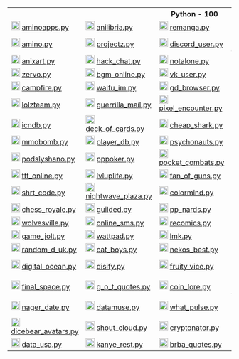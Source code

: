 <body>
  <table>
    <tr> <th colspan="5">Python - 100</th> </tr>
    <tr>
      <td>
        <img src="https://aminoapps.com/static/img/amino-logo-ld.png" height="20px">
        <a href="https://github.com/aurelione/aminoapps.py"> aminoapps.py </a> </td>
      <td>
        <img src="https://anilibria.app/res/icons/ic_anilibria_white.svg" height="20px">
        <a href="https://github.com/aurelione/anilibria.py"> anilibria.py </a> </td>
      <td>
        <img src="https://user-images.githubusercontent.com/77536370/229271639-8d9834f9-b983-470b-833b-35ab9496e93d.svg" height="20px">
        <a href="https://github.com/aurelione/remanga.py"> remanga.py </a> </td>
      <td>
        <img src="https://sun9-66.userapi.com/s/v1/if1/Yaj0rTAS--iQS0Cf_b4Wv3mbHwkjYLRG6MbbwzKqVbg5mL79CHtSJe5OzFm1rTDLKcdfYRxJ.jpg?size=220x220&quality=96&type=album" height="20px">
        <a href="https://github.com/aurelione/randstuff.py"> randstuff.py </a> </td>
      <td>
        <img src="https://i.postimg.cc/cCm4FTYk/svgexport-1-1.png", height="20px">
        <a href="https://github.com/aurelione/author_today.py"> author_today.py </a> </td>
    </tr>
    <tr>
      <td>
        <img src="https://pbs.twimg.com/profile_images/1126922506286325761/x4T2PAkG_400x400.png" height="20px">
        <a href="https://github.com/aurelione/amino.py"> amino.py </a> </td>
      <td>
        <img src="https://play-lh.googleusercontent.com/l85wmjBOqRAwoDaKKO4_aEwjBSZnLTXS52FvlB-yW4Tmp9b48geIM3xcZbBVzNsNQxE" height="20px">
        <a href="https://github.com/aurelione/projectz.py"> projectz.py </a> </td>
      <td>
        <img src="https://discord.com/assets/847541504914fd33810e70a0ea73177e.ico" height="20px">
        <a href="https://github.com/aurelione/discord_user.py"> discord_user.py </a> </td>
      <td>
        <img src="https://play-lh.googleusercontent.com/xBMmaATox_2z_rb76UCJjh89iWITz6Ivqq4FyguM6bpi7429suZHIoB-exrAAJkyrQ" height="20px">
        <a href="https://github.com/aurelione/checkers_online.py"> checkers_online.py </a> </td>
      <td>
        <img src="https://play-lh.googleusercontent.com/TQDa6xjLfzjRV_MtTOsGYHaxEpJ7A5WvEYj7hmTx6bB0Jj6H2tSWiB-cVVT0LDXEaDDP" height="20px">
        <a href="https://github.com/aurelione/one_h_one_online.py"> one_h_one_online.py </a> </td>
    </tr>
    <tr>
      <td>
        <img src="https://anixart.tv/images/logo.svg" height="20px">
        <a href="https://github.com/aurelione/anixart.py"> anixart.py </a> </td>
      <td>
        <img src="https://play-lh.googleusercontent.com/UGqSCx96rFlYX_P8YIzUBUo9g-q1J1Ba_dV1z0cxdBhWOmxZQODsPCDT7AQky7lBZA" height="20px">
        <a href="https://github.com/aurelione/hack_chat.py"> hack_chat.py </a> </td>
      <td>
        <img src="https://web.archive.org/web/20230115155424im_/https://notalone.tv/images/logo.png" height="20px">
        <a href="https://github.com/aurelione/notalone.py"> notalone.py </a> </td>
      <td>
        <img src="https://upload.wikimedia.org/wikipedia/commons/thumb/4/4e/VK_Compact_Logo.svg/768px-VK_Compact_Logo.svg.png" height="20px">
        <a href="https://github.com/aurelione/vk_audio.py"> vk_audio.py </a> </td>
      <td>
        <img src="https://drrr.com/apple-touch-icon.png" height="20px">
        <a href="https://github.com/aurelione/drrr.py"> drrr.py </a> </td>
    </tr>
    <tr>
      <td>
        <img src="https://play-lh.googleusercontent.com/O390Px9RxOiPsFMW6odpciUSpmacvzltXzQcBHLxMld8_PYFoGB7_K_73WJT6kt7hzQ=w240-h480-rw" height="20px">
        <a href="https://github.com/aurelione/zervo.py"> zervo.py </a> </td>
      <td>
        <img src="https://play-lh.googleusercontent.com/HLpUkrTbePb7ygvmF4_3EZdsPMx7gH8USs5wGqSShjnUvsYBv0OxpgyMBhy_xDN0POWM=s200-rw" height="20px">
        <a href="https://github.com/aurelione/bgm_online.py"> bgm_online.py </a> </td>
      <td>
        <img src="https://upload.wikimedia.org/wikipedia/commons/thumb/4/4e/VK_Compact_Logo.svg/768px-VK_Compact_Logo.svg.png" height="20px">
        <a href="https://github.com/aurelione/vk_user.py"> vk_user.py </a> </td>
      <td>
        <img src="https://mcsrvstat.us/img/minecraft.png" height="20px">
        <a href="https://github.com/aurelione/mcsrvstat.py"> mcsrvstat.py </a> </td>
      <td>
        <img src="https://play-lh.googleusercontent.com/WDoP-Jos3M3Y7Kp5ihcOdYFhf50u_flPHvx2j0YjFh-0cv8aQZo11eDkNo7qFTZWyq29" height="20px">
        <a href="https://github.com/aurelione/capture.py"> capture.py </a> </td>
    </tr>
    <tr>
      <td>
        <img src="https://campfire.moe/logo512.png" height="20px">
        <a href="https://github.com/aurelione/campfire.py"> campfire.py </a> </td>
      <td>
        <img src="https://waifu.im/favicon.ico" height="20px">
        <a href="https://github.com/aurelione/waifu_im.py"> waifu_im.py </a> </td>
      <td>
        <img src="https://gdbrowser.com/assets/coin.png" height="20px">
        <a href="https://github.com/aurelione/gd_browser.py"> gd_browser.py </a> </td>
      <td>
        <img src="https://crafatar.com/logo.png" height="20px">
        <a href="https://github.com/aurelione/crafatar.py"> crafatar.py </a> </td>
      <td>
        <img src="https://tetr.io/res/logo.png" height="20px">
        <a href="https://github.com/aurelione/tetr_io.py"> tetr_io.py </a> </td>
    </tr>
    <tr>
      <td>
        <img src="https://user-images.githubusercontent.com/77536370/217814702-adbdc1d5-dd6f-42e2-a8e3-cda9f428eb51.svg" height="20px">
        <a href="https://github.com/aurelione/lolzteam.py"> lolzteam.py </a> </td>
      <td>
        <img src="https://img.guerrillamail.com/4/6/f/46f9fd8911b3a915c1fec119e9062d00.png" height="20px">
        <a href="https://github.com/aurelione/guerrilla_mail.py"> guerrilla_mail.py </a> </td>
      <td>
        <img src="https://github.com/aurelione/anixart.py/assets/77536370/dba37d92-e9d6-4cd2-af5f-c2e20675bd0a" height="20px">
        <a href="https://github.com/aurelione/pixel_encounter.py"> pixel_encounter.py </a> </td>
      <td>
        <img src="https://www.chess.com/bundles/web/images/brand/chesscom_pawn.b51896bf.png" height="20px">
        <a href="https://github.com/aurelione/chess_com.py"> chess_com.py </a> </td>
      <td>
        <img src="https://grustnogram.ru/favicon/apple-icon.png" height="20px">
        <a href="https://github.com/aurelione/grustnogram.py"> grustnogram.py </a> </td>
    </tr>
    <tr>
      <td>
        <img src="https://services.garmin.com/appsLibraryBusinessServices_v0/rest/apps/c7c2f609-3290-417a-a2b3-30b80ef78f2a/icon/1ee1fcf3-7e16-4bb0-b949-0418df7378ec" height="20px">
        <a href="https://github.com/aurelione/icndb.py"> icndb.py </a> </td>
      <td>
        <img src="http://deckofcardsapi.com/static/img/favicon/android-chrome-192x192.png" height="20px">
        <a href="https://github.com/aurelione/deck_of_cards.py"> deck_of_cards.py </a> </td>
      <td>
        <img src="https://www.cheapshark.com/img/logo_text.png?v=1.0" height="20px">
        <a href="https://github.com/aurelione/cheap_shark.py"> cheap_shark.py </a> </td>
      <td>
        <img src="https://www.gamerpower.com/assets/images/logo.png" height="20px">
        <a href="https://github.com/aurelione/gamer_power.py"> gamer_power.py </a> </td>
      <td>
        <img src="https://anonfiles.com/static/logo.png" height="20px">
        <a href="https://github.com/aurelione/anonfiles.py"> anonfiles.py </a> </td>
    </tr>
    <tr>
      <td>
        <img src="https://www.mmobomb.com/logo.png" height="20px">
        <a href="https://github.com/aurelione/mmobomb.py"> mmobomb.py </a> </td>
      <td>
        <img src="https://playerdb.co/assets/images/logo.svg" height="20px">
        <a href="https://github.com/aurelione/player_db.py"> player_db.py </a> </td>
      <td>
        <img src="https://psychonauts-api.netlify.app/static/media/psychonauts-logo.741d0b4d.png" height="20px">
        <a href="https://github.com/aurelione/psychonauts.py"> psychonauts.py </a> </td>
      <td>
        <img src="https://www.tronalddump.io/img/tronalddump_850x850.png" height="20px">
        <a href="https://github.com/aurelione/tronald_dump.py"> tronald_dump.py </a> </td>
      <td>
        <img src="https://i.postimg.cc/0yCgF1Bm/19-54-25-logo.png" height="20px">
        <a href="https://github.com/aurelione/forum_exbo.py"> forum_exbo.py </a> </td>
    </tr>
    <tr>
      <td>
        <img src="https://ideer.ru/icon.svg" height="20px">
        <a href="https://github.com/aurelione/podslyshano.py"> podslyshano.py </a> </td>
      <td>
        <img src="https://play-lh.googleusercontent.com/GX1HP5GydfzTaAESUW3wluvdFLZLnfYUVfjMJReWb3KOb4BUqS0GbfpOyizVzAPrAD0" height="20px">
        <a href="https://github.com/aurelione/pppoker.py"> pppoker.py <a> </td>
      <td>
        <img src="https://play-lh.googleusercontent.com/W0x7hw_30A1FONAdPJjf_6zbXCbsLnxqgFF8fhUoUZ4okYPfbLECUDj1vJ2toGlrcBIQ" height="20px">
        <a href="https://github.com/aurelione/pocket_combats.py"> pocket_combats.py </a> </td>
      <td>
        <img src="https://besplatno-poker.com/wp-content/uploads/2017/03/logo.png" height="20px">
        <a href="https://github.com/aurelione/poker_arena.py"> poker_arena.py </a> </td>
      <td>
        <img src="https://play-lh.googleusercontent.com/l5qIn_Cvhrte8ynxFbBDwUH0xnC_HsGsMOcypltkKUu6lug6uoAK4lkn6Q2VZkoalPdY" height="20px">
        <a href="https://github.com/aurelione/gm_online.py"> gm_online.py </a> </td>
    </tr>
    <tr>
      <td>
        <img src="https://play-lh.googleusercontent.com/RBnroz1zv-Q0uMdJwNH90RAqdtp20bJzNITAfX2CxbnvcDcmD9nnpaagk4yrb3cT-0w" height="20px">
        <a href="https://github.com/aurelione/ttt_online.py"> ttt_online.py </a> </td>
      <td>
        <img src="https://play-lh.googleusercontent.com/XuhLtB92lA2sOXgyMnC5ijCnCSaKJfij0NRbnVTlul_EL1eXmFt1BW67imYe5HlgLQ" height="20px">
        <a href="https://github.com/aurelione/lvluplife.py"> lvluplife.py </a> </td>
      <td>
        <img src="https://play-lh.googleusercontent.com/zNTRSx2VkiG45oLR6hk5ppUl63aCxgK4gqxMdebnA5xUvWaXI_pVQq8GBQ-fM3mSXTM" height="20px">
        <a href="https://github.com/aurelione/fan_of_guns.py"> fan_of_guns.py </a> </td>
      <td>
        <img src="https://play-lh.googleusercontent.com/uywltYg71rMi3AwWjLQeo8jIiRF8bZ95uPBcZHoXC8jpZtDA8M98yM78FOAEWPWwX5I" height="20px">
        <a href="https://github.com/aurelione/hide_online.py"> hide_online.py </a> </td>
      <td>
        <img src="https://github.com/user-attachments/assets/6195de47-f1d4-477f-8f74-84f8741e1af4" height="20px">
        <a href="https://github.com/aurelione/drrr_chat.py"> drrr_chat.py </a> </td>
    </tr>
    <tr>
      <td>
        <img src="https://images-apilist-fun.sfo2.cdn.digitaloceanspaces.com/shrtco.de_api_api.png" height="20px">
        <a href="https://github.com/aurelione/shrt_code.py"> shrt_code.py </a> </td>
      <td>
        <img src="https://play-lh.googleusercontent.com/3zfxWSRXQgx_8SAdCySsSYV59EdW8CW0YW-hA7oZSiMnVBpgMG2luQHcVfDmRneRJA" height="20px">
        <a href="https://github.com/aurelione/nightwave_plaza.py"> nightwave_plaza.py </a> </td>
      <td>
        <img src="http://colormind.io/img/logo_nav.svg" height="20px">
        <a href="https://github.com/aurelione/colormind.py"> colormind.py </a> </td>
      <td>
        <img src="https://www.freetogame.com/assets/images/freetogame-logo.png" height="20px">
        <a href="https://github.com/aurelione/free_to_game.py"> free_to_game.py </a> </td>
      <td>
        <img src="https://play-lh.googleusercontent.com/UbVxvDdZuooIGvhVc_jxrTECKHsFIWzX4mUZdkx26Qbc8uzg9_Yvc552QsMOHZqq2A" height="20px">
        <a href="https://github.com/aurelione/among_chat.py"> among_chat.py </a> </td>
    </tr>
    <tr>
      <td>
        <img src="https://play-lh.googleusercontent.com/Kw2p-ZJ42YJ7KzMswCOlmUXyybn_ozRQzAWuRDYU99yqbK48WHDFKtywcQyIw3FBNQ" height="20px">
        <a href="https://github.com/aurelione/chess_royale.py"> chess_royale.py </a> </td>
      <td>
        <img src="https://play-lh.googleusercontent.com/6So1NGvRZ1xLq5Y7gjth5jLv9yP_bMkeT4BYYaglZ9tM_oIgoDyEx79PenhceXLwBKpc" height="20px">
        <a href="https://github.com/aurelione/guilded.py"> guilded.py </a> </td>
      <td>
        <img src="https://static.tildacdn.com/tild3330-3832-4066-a662-303132353330/logo_big.png" height="20px">
        <a href="https://github.com/aurelione/pp_nards.py"> pp_nards.py </a> </td>
      <td>
        <img src="https://user-images.githubusercontent.com/77536370/209437723-ea36aa95-1ed8-454a-b205-f00330583127.png" height="20px">
        <a href="https://github.com/aurelione/social_lib.py"> social_lib.py </a> </td>
      <td>
        <img src="https://play-lh.googleusercontent.com/irCKdYt7yTkBngsXhwuXuVaYRX8-v1JL6WEDBaHCj-cA_BsaBVfuarMwGvsjeXevclo=w240-h480-rw" height="20px">
        <a href="https://github.com/aurelione/vent.py"> vent.py </a> </td>
    </tr>
    <tr>
      <td>
        <img src="https://wolvesville.com/static/media/logo_text.a219eb8e.png" height="20px">
        <a href="https://github.com/aurelione/wolvesville.py"> wolvesville.py </a> </td>
      <td>
        <img src="https://play-lh.googleusercontent.com/napDdeoQAsGmvzaHVMT_iMRqjvo5tB9uGXkaoxfTDGFcLgqq_A39BD-dpff1fLSKH64=w240-h480-rw" height="20px">
        <a href="https://github.com/aurelione/online_sms.py"> online_sms.py </a> </td>
      <td>
        <img src="https://user-images.githubusercontent.com/77536370/229271639-8d9834f9-b983-470b-833b-35ab9496e93d.svg" height="20px">
        <a href="https://github.com/aurelione/recomics.py"> recomics.py </a> </td>
      <td>
        <img src="https://user-images.githubusercontent.com/77536370/229271639-8d9834f9-b983-470b-833b-35ab9496e93d.svg" height="20px">
        <a href="https://github.com/aurelione/renovels.py"> renovels.py </a> </td>
      <td>
        <img src="https://rps101.pythonanywhere.com/static/apple-touch-icon.png" height="20px">
        <a href="https://github.com/aurelione/rps101.py"> rps101.py </a> </td>
    </tr>
    <tr>
      <td>
        <img src="https://play-lh.googleusercontent.com/i0mVZnCIXrkka2iEPqfUxm7mmQZeN77uABX_oQ1bt7QZfYDiCKeS7Jk6_nsYoJkBbQ" height="20px">
        <a href="https://github.com/aurelione/game_jolt.py"> game_jolt.py </a> </td>
      <td>
        <img src="https://static.wattpad.com/image/supportfooterlogo.png" height="20px">
        <a href="https://github.com/aurelione/wattpad.py"> wattpad.py </a> </td>
      <td>
        <img src="https://play-lh.googleusercontent.com/V3tQSnvUIUtlPJHuadNYfV_IbFHS8KcNMeWqBg2LqyA--QtmITKzFJ5hP2LASdx61A=w240-h480-rw" height="20px">
        <a href="https://github.com/aurelione/lmk.py"> lmk.py </a> </td>
      <td>
        <img src="https://gasome.com/appIcon.png" height="20px">
        <a href="https://github.com/aurelione/gasome.py"> gasome.py </a> </td>
      <td>
        <img src="https://dog.ceo/img/dog-api-logo.svg" height="20px">
        <a href="https://github.com/aurelione/dog_ceo.py"> dog_ceo.py </a> </td>
    </tr>
    <tr>
      <td>
        <img src="https://random-d.uk/static/favicon.png" height="20px">
        <a href="https://github.com/aurelione/random_d_uk.py"> random_d_uk.py </a> </td>
      <td>
        <img src="https://web.archive.org/web/20230629013940im_/https://catboys.com/favicon.png" height="20px">
        <a href="https://github.com/aurelione/cat_boys.py"> cat_boys.py </a> </td>
      <td>
        <img src="https://nekos.best/logo.svg" height="20px">
        <a href="https://github.com/aurelione/nekos_best.py"> nekos_best.py </a> </td>
      <td>
        <img src="https://upload.wikimedia.org/wikipedia/commons/thumb/9/91/Bayfiles_logo.png/250px-Bayfiles_logo.png" height="20px">
        <a href="https://github.com/aurelione/bayfiles.py"> bayfiles.py </a> </td>
      <td>
        <img src="https://www.apicagent.com/assets/img/favicons/apple-touch-icon.png" height="20px">
        <a href="https://github.com/aurelione/apic_agent.py"> apic_agent.py </a> </td>
    </tr>
    <tr>
      <td>
        <img src="https://s3.amazonaws.com/statuspage-production/pages-transactional_logos/normal/29246/nt165cuvSgGdvTdII44b" height="20px">
        <a href="https://github.com/aurelione/digital_ocean.py"> digital_ocean.py </a> </td>
      <td>
        <img src="https://disify.com/img/apple-touch-icon.png" height="20px">
        <a href="https://github.com/aurelione/disify.py"> disify.py </a> </td>
      <td>
        <img src="https://user-images.githubusercontent.com/77536370/217811322-dee5cbdc-3558-475f-bfe0-abb965599d6d.png" height="20px">
        <a href="https://github.com/aurelione/fruity_vice.py"> fruity_vice.py </a> </td>
      <td>
        <img src="https://whiskyhunter.net/static/apple-touch-icon-180x180.png" height="20px">
        <a href="https://github.com/aurelione/whisky_hunter.py"> whisky_hunter.py </a> </td>
      <td>
        <img src="https://icanhazdadjoke.com/static/smile.png" height="20px">
        <a href="https://github.com/aurelione/icanhazdadjoke.py"> icanhazdadjoke.py </a> </td>
    </tr>
    <tr>
      <td>
        <img src="https://finalspaceapi.com/img/logo.png" height="20px">
        <a href="https://github.com/aurelione/final_space.py"> final_space.py </a> </td>
      <td>
        <img src="https://gameofthronesquotes.xyz/img/logo.png" height="20px">
        <a href="https://github.com/aurelione/g_o_t_quotes.py"> g_o_t_quotes.py </a> </td>
      <td>
        <img src="https://www.coinlore.com/cl_logo.webp" height="20px">
        <a href="https://github.com/aurelione/coin_lore.py"> coin_lore.py </a> </td>
      <td>
        <img src="https://user-images.githubusercontent.com/77536370/194081782-480bbda0-f23c-4c99-8ee9-251f580b3e05.png" height="20px">
        <a href="https://github.com/aurelione/open_brewery_db.py"> open_brewery_db.py </a> </td>
      <td>
        <img src="https://static.coingecko.com/s/coingecko-logo-8903d34ce19ca4be1c81f0db30e924154750d208683fad7ae6f2ce06c76d0a56.png" height="20px">
        <a href="https://github.com/aurelione/coin_gecko.py"> coin_gecko.py </a> </td>
    </tr>
    <tr>
      <td>
        <img src="https://date.nager.at/images/logo.png" height="20px">
        <a href="https://github.com/aurelione/nager_date.py"> nager_date.py </a> </td>
      <td>
        <img src="https://www.datamuse.com/api/datamuse-logo-rgb.png" height="20px">
        <a href="https://github.com/aurelione/datamuse.py"> datamuse.py </a> </td>
      <td>
        <img src="https://whatpulse.org/images/dashboard/logo.png" height="20px">
        <a href="https://github.com/aurelione/what_pulse.py"> what_pulse.py </a> </td>
      <td>
        <img src="https://www.uuidtools.com/android-icon-192x192.png" height="20px">
        <a href="https://github.com/aurelione/uuid_tools.py"> uuid_tools.py </a> </td>
      <td>
        <img src="http://metaphorpsum.com/images/logo.png" height="20px">
        <a href="https://github.com/aurelione/metaphorpsum.py"> metaphorpsum.py </a> </td>
    </tr>
    <tr>
      <td>
        <img src="https://user-images.githubusercontent.com/77536370/217811216-f78142b1-0ef7-4260-9ab6-d878a6d36e96.png" height="20px">
        <a href="https://github.com/aurelione/dicebear_avatars.py"> dicebear_avatars.py </a> </td>
      <td>
        <img src="https://user-images.githubusercontent.com/77536370/194083398-1bd6d8ab-d3de-435e-9574-1dcc604189f0.png" height="20px">
        <a href="https://github.com/aurelione/shout_cloud.py"> shout_cloud.py </a> </td>
      <td>
        <img src="https://camo.githubusercontent.com/f614db8b64928159b3c6a36b3a67eb98ae72f7b1a960096e1c7f35b35a68bd4c/68747470733a2f2f692e706f7374696d672e63632f387a4c516864344a2f69636f6e2d312e706e67" height="20px">
        <a href="https://github.com/aurelione/cryptonator.py"> cryptonator.py </a> </td>
      <td>
        <img src="https://www.purgomalum.com/images/logo.gif" height="20px">
        <a href="https://github.com/aurelione/purgomalum.py"> purgomalum.py </a> </td>
      <td>
        <img src="https://www.kwelo.com/images/kwelo_logo.png" height="20px">
        <a href="https://github.com/aurelione/kwelo.py"> kwelo.py </a> </td>
    </tr>
    <tr>
      <td>
        <img src="https://datausa.io/images/logo_sm.png" height="20px">
        <a href="https://github.com/aurelione/data_usa.py"> data_usa.py </a> </td>
      <td>
        <img src="https://kanye.rest/icon.png" height="20px">
        <a href="https://github.com/aurelione/kanye_rest.py"> kanye_rest.py </a> </td>
      <td>
        <img src="https://breakingbadquotes.xyz/img/logo.png" height="20px">
        <a href="https://github.com/aurelione/brba_quotes.py"> brba_quotes.py </a> </td>
      <td>
        <img src="https://adviceslip.com/app/img/page_thumb.png" height="20px">
        <a href="https://github.com/aurelione/advice_slip.py"> advice_slip.py </a> </td>
      <td>
        <img src="https://user-images.githubusercontent.com/77536370/217810081-1fbb93f3-3f52-4e59-b318-8567af1196c5.png" height="20px">
        <a href="https://github.com/aurelione/kimi_quotes.py"> kimi_quotes.py </a> </td>
    </tr>
  </table>
</body
